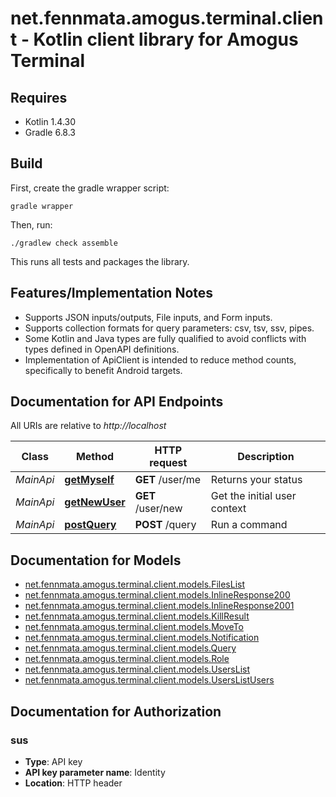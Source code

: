 # net.fennmata.amogus.terminal.client - Kotlin client library for Amogus Terminal

## Requires

* Kotlin 1.4.30
* Gradle 6.8.3

## Build

First, create the gradle wrapper script:

```
gradle wrapper
```

Then, run:

```
./gradlew check assemble
```

This runs all tests and packages the library.

## Features/Implementation Notes

* Supports JSON inputs/outputs, File inputs, and Form inputs.
* Supports collection formats for query parameters: csv, tsv, ssv, pipes.
* Some Kotlin and Java types are fully qualified to avoid conflicts with types defined in OpenAPI definitions.
* Implementation of ApiClient is intended to reduce method counts, specifically to benefit Android targets.

<a name="documentation-for-api-endpoints"></a>
## Documentation for API Endpoints

All URIs are relative to *http://localhost*

Class | Method | HTTP request | Description
------------ | ------------- | ------------- | -------------
*MainApi* | [**getMyself**](docs/MainApi.md#getmyself) | **GET** /user/me | Returns your status
*MainApi* | [**getNewUser**](docs/MainApi.md#getnewuser) | **GET** /user/new | Get the initial user context
*MainApi* | [**postQuery**](docs/MainApi.md#postquery) | **POST** /query | Run a command


<a name="documentation-for-models"></a>
## Documentation for Models

 - [net.fennmata.amogus.terminal.client.models.FilesList](docs/FilesList.md)
 - [net.fennmata.amogus.terminal.client.models.InlineResponse200](docs/InlineResponse200.md)
 - [net.fennmata.amogus.terminal.client.models.InlineResponse2001](docs/InlineResponse2001.md)
 - [net.fennmata.amogus.terminal.client.models.KillResult](docs/KillResult.md)
 - [net.fennmata.amogus.terminal.client.models.MoveTo](docs/MoveTo.md)
 - [net.fennmata.amogus.terminal.client.models.Notification](docs/Notification.md)
 - [net.fennmata.amogus.terminal.client.models.Query](docs/Query.md)
 - [net.fennmata.amogus.terminal.client.models.Role](docs/Role.md)
 - [net.fennmata.amogus.terminal.client.models.UsersList](docs/UsersList.md)
 - [net.fennmata.amogus.terminal.client.models.UsersListUsers](docs/UsersListUsers.md)


<a name="documentation-for-authorization"></a>
## Documentation for Authorization

<a name="sus"></a>
### sus

- **Type**: API key
- **API key parameter name**: Identity
- **Location**: HTTP header

